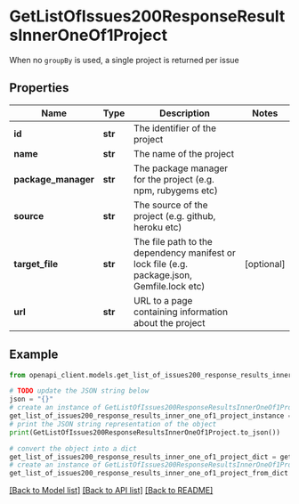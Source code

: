 # GetListOfIssues200ResponseResultsInnerOneOf1Project

When no `groupBy` is used, a single project is returned per issue

## Properties

Name | Type | Description | Notes
------------ | ------------- | ------------- | -------------
**id** | **str** | The identifier of the project | 
**name** | **str** | The name of the project | 
**package_manager** | **str** | The package manager for the project (e.g. npm, rubygems etc) | 
**source** | **str** | The source of the project (e.g. github, heroku etc) | 
**target_file** | **str** | The file path to the dependency manifest or lock file (e.g. package.json, Gemfile.lock etc) | [optional] 
**url** | **str** | URL to a page containing information about the project | 

## Example

```python
from openapi_client.models.get_list_of_issues200_response_results_inner_one_of1_project import GetListOfIssues200ResponseResultsInnerOneOf1Project

# TODO update the JSON string below
json = "{}"
# create an instance of GetListOfIssues200ResponseResultsInnerOneOf1Project from a JSON string
get_list_of_issues200_response_results_inner_one_of1_project_instance = GetListOfIssues200ResponseResultsInnerOneOf1Project.from_json(json)
# print the JSON string representation of the object
print(GetListOfIssues200ResponseResultsInnerOneOf1Project.to_json())

# convert the object into a dict
get_list_of_issues200_response_results_inner_one_of1_project_dict = get_list_of_issues200_response_results_inner_one_of1_project_instance.to_dict()
# create an instance of GetListOfIssues200ResponseResultsInnerOneOf1Project from a dict
get_list_of_issues200_response_results_inner_one_of1_project_from_dict = GetListOfIssues200ResponseResultsInnerOneOf1Project.from_dict(get_list_of_issues200_response_results_inner_one_of1_project_dict)
```
[[Back to Model list]](../README.md#documentation-for-models) [[Back to API list]](../README.md#documentation-for-api-endpoints) [[Back to README]](../README.md)


